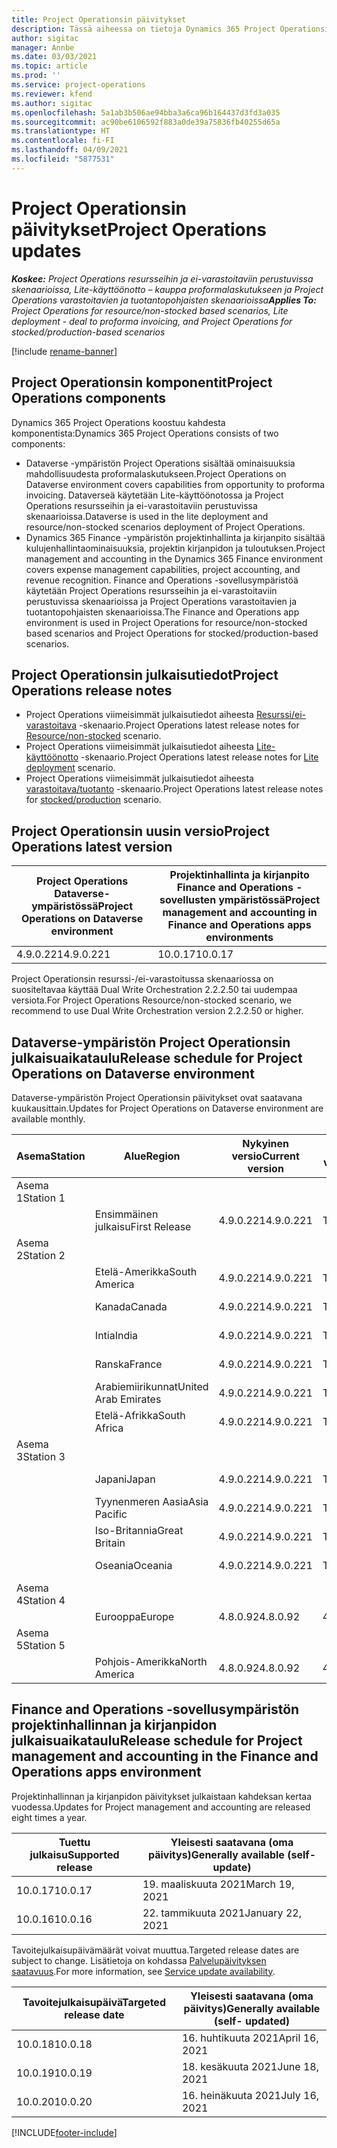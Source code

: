 ```yaml
---
title: Project Operationsin päivitykset
description: Tässä aiheessa on tietoja Dynamics 365 Project Operationsin julkaistuista versioista.
author: sigitac
manager: Annbe
ms.date: 03/03/2021
ms.topic: article
ms.prod: ''
ms.service: project-operations
ms.reviewer: kfend
ms.author: sigitac
ms.openlocfilehash: 5a1ab3b506ae94bba3a6ca96b164437d3fd3a035
ms.sourcegitcommit: ac90be6106592f883a0de39a75836fb40255d65a
ms.translationtype: HT
ms.contentlocale: fi-FI
ms.lasthandoff: 04/09/2021
ms.locfileid: "5877531"
---
```

# <a name="project-operations-updates"></a><span data-ttu-id="ecb01-103">Project Operationsin päivitykset</span><span class="sxs-lookup"><span data-stu-id="ecb01-103">Project Operations updates</span></span>

<span data-ttu-id="ecb01-104">_**Koskee:** Project Operations resursseihin ja ei-varastoitaviin perustuvissa skenaarioissa, Lite-käyttöönotto – kauppa proformalaskutukseen ja Project Operations varastoitavien ja tuotantopohjaisten skenaarioissa_</span><span class="sxs-lookup"><span data-stu-id="ecb01-104">_**Applies To:** Project Operations for resource/non-stocked based scenarios, Lite deployment - deal to proforma invoicing, and Project Operations for stocked/production-based scenarios_</span></span>

[!include [rename-banner](~/includes/cc-data-platform-banner.md)]

## <a name="project-operations-components"></a><span data-ttu-id="ecb01-105">Project Operationsin komponentit</span><span class="sxs-lookup"><span data-stu-id="ecb01-105">Project Operations components</span></span>

<span data-ttu-id="ecb01-106">Dynamics 365 Project Operations koostuu kahdesta komponentista:</span><span class="sxs-lookup"><span data-stu-id="ecb01-106">Dynamics 365 Project Operations consists of two components:</span></span>

- <span data-ttu-id="ecb01-107">Dataverse -ympäristön Project Operations sisältää ominaisuuksia mahdollisuudesta proformalaskutukseen.</span><span class="sxs-lookup"><span data-stu-id="ecb01-107">Project Operations on Dataverse environment covers capabilities from opportunity to proforma invoicing.</span></span> <span data-ttu-id="ecb01-108">Dataverseä käytetään Lite-käyttöönotossa ja Project Operations resursseihin ja ei-varastoitaviin perustuvissa skenaarioissa.</span><span class="sxs-lookup"><span data-stu-id="ecb01-108">Dataverse is used in the lite deployment and resource/non-stocked scenarios deployment of Project Operations.</span></span>
- <span data-ttu-id="ecb01-109">Dynamics 365 Finance -ympäristön projektinhallinta ja kirjanpito sisältää kulujenhallintaominaisuuksia, projektin kirjanpidon ja tuloutuksen.</span><span class="sxs-lookup"><span data-stu-id="ecb01-109">Project management and accounting in the Dynamics 365 Finance environment covers expense management capabilities, project accounting, and revenue recognition.</span></span> <span data-ttu-id="ecb01-110">Finance and Operations -sovellusympäristöä käytetään Project Operations resursseihin ja ei-varastoitaviin perustuvissa skenaarioissa ja Project Operations varastoitavien ja tuotantopohjaisten skenaarioissa.</span><span class="sxs-lookup"><span data-stu-id="ecb01-110">The Finance and Operations app environment is used in Project Operations for resource/non-stocked based scenarios and Project Operations for stocked/production-based scenarios.</span></span>

## <a name="project-operations-release-notes"></a><span data-ttu-id="ecb01-111">Project Operationsin julkaisutiedot</span><span class="sxs-lookup"><span data-stu-id="ecb01-111">Project Operations release notes</span></span>
- <span data-ttu-id="ecb01-112">Project Operations viimeisimmät julkaisutiedot aiheesta [Resurssi/ei-varastoitava](whats-new-apr-2021-resource-based.md) -skenaario.</span><span class="sxs-lookup"><span data-stu-id="ecb01-112">Project Operations latest release notes for [Resource/non-stocked](whats-new-apr-2021-resource-based.md) scenario.</span></span>
- <span data-ttu-id="ecb01-113">Project Operations viimeisimmät julkaisutiedot aiheesta [Lite-käyttöönotto](../pro/whats-new/whats-new-apr-2021-lite.md) -skenaario.</span><span class="sxs-lookup"><span data-stu-id="ecb01-113">Project Operations latest release notes for [Lite deployment](../pro/whats-new/whats-new-apr-2021-lite.md) scenario.</span></span>
- <span data-ttu-id="ecb01-114">Project Operations viimeisimmät julkaisutiedot aiheesta [varastoitava/tuotanto](../prod-pma/whats-new/whats-new-mar-2021-stocked.md) -skenaario.</span><span class="sxs-lookup"><span data-stu-id="ecb01-114">Project Operations latest release notes for [stocked/production](../prod-pma/whats-new/whats-new-mar-2021-stocked.md) scenario.</span></span>

## <a name="project-operations-latest-version"></a><span data-ttu-id="ecb01-115">Project Operationsin uusin versio</span><span class="sxs-lookup"><span data-stu-id="ecb01-115">Project Operations latest version</span></span>

| <span data-ttu-id="ecb01-116">Project Operations Dataverse-ympäristössä</span><span class="sxs-lookup"><span data-stu-id="ecb01-116">Project Operations on Dataverse environment</span></span> | <span data-ttu-id="ecb01-117">Projektinhallinta ja kirjanpito Finance and Operations -sovellusten ympäristössä</span><span class="sxs-lookup"><span data-stu-id="ecb01-117">Project management and accounting in Finance and Operations apps environments</span></span> | 
| --- | --- |
| <span data-ttu-id="ecb01-118">4.9.0.221</span><span class="sxs-lookup"><span data-stu-id="ecb01-118">4.9.0.221</span></span> | <span data-ttu-id="ecb01-119">10.0.17</span><span class="sxs-lookup"><span data-stu-id="ecb01-119">10.0.17</span></span> |

<span data-ttu-id="ecb01-120">Project Operationsin resurssi-/ei-varastoitussa skenaariossa on suositeltavaa käyttää Dual Write Orchestration 2.2.2.50 tai uudempaa versiota.</span><span class="sxs-lookup"><span data-stu-id="ecb01-120">For Project Operations Resource/non-stocked scenario, we recommend to use Dual Write Orchestration version 2.2.2.50 or higher.</span></span>

## <a name="release-schedule-for-project-operations-on-dataverse-environment"></a><span data-ttu-id="ecb01-121">Dataverse-ympäristön Project Operationsin julkaisuaikataulu</span><span class="sxs-lookup"><span data-stu-id="ecb01-121">Release schedule for Project Operations on Dataverse environment</span></span>

<span data-ttu-id="ecb01-122">Dataverse-ympäristön Project Operationsin päivitykset ovat saatavana kuukausittain.</span><span class="sxs-lookup"><span data-stu-id="ecb01-122">Updates for Project Operations on Dataverse environment are available monthly.</span></span> 

| <span data-ttu-id="ecb01-123">Asema</span><span class="sxs-lookup"><span data-stu-id="ecb01-123">Station</span></span>   | <span data-ttu-id="ecb01-124">Alue</span><span class="sxs-lookup"><span data-stu-id="ecb01-124">Region</span></span>        | <span data-ttu-id="ecb01-125">Nykyinen versio</span><span class="sxs-lookup"><span data-stu-id="ecb01-125">Current version</span></span> | <span data-ttu-id="ecb01-126">Seuraava versio</span><span class="sxs-lookup"><span data-stu-id="ecb01-126">Next version</span></span> | <span data-ttu-id="ecb01-127">Yleisesti saatavana</span><span class="sxs-lookup"><span data-stu-id="ecb01-127">Generally available</span></span> |
|-----------|---------------|-----------------|--------------|---------------------|
| <span data-ttu-id="ecb01-128">Asema 1</span><span class="sxs-lookup"><span data-stu-id="ecb01-128">Station 1</span></span> |   &nbsp;      |    &nbsp;       | &nbsp;       |      &nbsp;         |
|   &nbsp;  | <span data-ttu-id="ecb01-129">Ensimmäinen julkaisu</span><span class="sxs-lookup"><span data-stu-id="ecb01-129">First Release</span></span> |  <span data-ttu-id="ecb01-130">4.9.0.221</span><span class="sxs-lookup"><span data-stu-id="ecb01-130">4.9.0.221</span></span>       | <span data-ttu-id="ecb01-131">TBD</span><span class="sxs-lookup"><span data-stu-id="ecb01-131">TBD</span></span>     | <span data-ttu-id="ecb01-132">23. huhtikuuta 2021</span><span class="sxs-lookup"><span data-stu-id="ecb01-132">23-Apr-21</span></span>           |
| <span data-ttu-id="ecb01-133">Asema 2</span><span class="sxs-lookup"><span data-stu-id="ecb01-133">Station 2</span></span> |   &nbsp;      |    &nbsp;       | &nbsp;       |      &nbsp;         |
|   &nbsp;  | <span data-ttu-id="ecb01-134">Etelä-Amerikka</span><span class="sxs-lookup"><span data-stu-id="ecb01-134">South America</span></span> |  <span data-ttu-id="ecb01-135">4.9.0.221</span><span class="sxs-lookup"><span data-stu-id="ecb01-135">4.9.0.221</span></span>       | <span data-ttu-id="ecb01-136">TBD</span><span class="sxs-lookup"><span data-stu-id="ecb01-136">TBD</span></span>     | <span data-ttu-id="ecb01-137">23. huhtikuuta 2021</span><span class="sxs-lookup"><span data-stu-id="ecb01-137">23-Apr-21</span></span>           |
|    &nbsp; | <span data-ttu-id="ecb01-138">Kanada</span><span class="sxs-lookup"><span data-stu-id="ecb01-138">Canada</span></span>        |  <span data-ttu-id="ecb01-139">4.9.0.221</span><span class="sxs-lookup"><span data-stu-id="ecb01-139">4.9.0.221</span></span>       | <span data-ttu-id="ecb01-140">TBD</span><span class="sxs-lookup"><span data-stu-id="ecb01-140">TBD</span></span>     | <span data-ttu-id="ecb01-141">23. huhtikuuta 2021</span><span class="sxs-lookup"><span data-stu-id="ecb01-141">23-Apr-21</span></span>           |
|   &nbsp;  | <span data-ttu-id="ecb01-142">Intia</span><span class="sxs-lookup"><span data-stu-id="ecb01-142">India</span></span>         |  <span data-ttu-id="ecb01-143">4.9.0.221</span><span class="sxs-lookup"><span data-stu-id="ecb01-143">4.9.0.221</span></span>       | <span data-ttu-id="ecb01-144">TBD</span><span class="sxs-lookup"><span data-stu-id="ecb01-144">TBD</span></span>     | <span data-ttu-id="ecb01-145">23. huhtikuuta 2021</span><span class="sxs-lookup"><span data-stu-id="ecb01-145">23-Apr-21</span></span>           |
|   &nbsp;  | <span data-ttu-id="ecb01-146">Ranska</span><span class="sxs-lookup"><span data-stu-id="ecb01-146">France</span></span>         |  <span data-ttu-id="ecb01-147">4.9.0.221</span><span class="sxs-lookup"><span data-stu-id="ecb01-147">4.9.0.221</span></span>       | <span data-ttu-id="ecb01-148">TBD</span><span class="sxs-lookup"><span data-stu-id="ecb01-148">TBD</span></span>     | <span data-ttu-id="ecb01-149">23. huhtikuuta 2021</span><span class="sxs-lookup"><span data-stu-id="ecb01-149">23-Apr-21</span></span>           |
|   &nbsp;  | <span data-ttu-id="ecb01-150">Arabiemiirikunnat</span><span class="sxs-lookup"><span data-stu-id="ecb01-150">United Arab Emirates</span></span>         |  <span data-ttu-id="ecb01-151">4.9.0.221</span><span class="sxs-lookup"><span data-stu-id="ecb01-151">4.9.0.221</span></span>       | <span data-ttu-id="ecb01-152">TBD</span><span class="sxs-lookup"><span data-stu-id="ecb01-152">TBD</span></span>     | <span data-ttu-id="ecb01-153">23. huhtikuuta 2021</span><span class="sxs-lookup"><span data-stu-id="ecb01-153">23-Apr-21</span></span>           |
|   &nbsp;  | <span data-ttu-id="ecb01-154">Etelä-Afrikka</span><span class="sxs-lookup"><span data-stu-id="ecb01-154">South Africa</span></span>         |  <span data-ttu-id="ecb01-155">4.9.0.221</span><span class="sxs-lookup"><span data-stu-id="ecb01-155">4.9.0.221</span></span>       | <span data-ttu-id="ecb01-156">TBD</span><span class="sxs-lookup"><span data-stu-id="ecb01-156">TBD</span></span>     | <span data-ttu-id="ecb01-157">23. huhtikuuta 2021</span><span class="sxs-lookup"><span data-stu-id="ecb01-157">23-Apr-21</span></span>           |
| <span data-ttu-id="ecb01-158">Asema 3</span><span class="sxs-lookup"><span data-stu-id="ecb01-158">Station 3</span></span>  |      &nbsp;   |     &nbsp;      |     &nbsp;   |      &nbsp;         |
|   &nbsp;  | <span data-ttu-id="ecb01-159">Japani</span><span class="sxs-lookup"><span data-stu-id="ecb01-159">Japan</span></span>         |  <span data-ttu-id="ecb01-160">4.9.0.221</span><span class="sxs-lookup"><span data-stu-id="ecb01-160">4.9.0.221</span></span>       | <span data-ttu-id="ecb01-161">TBD</span><span class="sxs-lookup"><span data-stu-id="ecb01-161">TBD</span></span>     | <span data-ttu-id="ecb01-162">30. huhtikuuta 2021</span><span class="sxs-lookup"><span data-stu-id="ecb01-162">30-Apr-21</span></span>           |
|   &nbsp;  | <span data-ttu-id="ecb01-163">Tyynenmeren Aasia</span><span class="sxs-lookup"><span data-stu-id="ecb01-163">Asia Pacific</span></span>  |  <span data-ttu-id="ecb01-164">4.9.0.221</span><span class="sxs-lookup"><span data-stu-id="ecb01-164">4.9.0.221</span></span>       | <span data-ttu-id="ecb01-165">TBD</span><span class="sxs-lookup"><span data-stu-id="ecb01-165">TBD</span></span>     | <span data-ttu-id="ecb01-166">30. huhtikuuta 2021</span><span class="sxs-lookup"><span data-stu-id="ecb01-166">30-Apr-21</span></span>           |
|   &nbsp;  | <span data-ttu-id="ecb01-167">Iso-Britannia</span><span class="sxs-lookup"><span data-stu-id="ecb01-167">Great Britain</span></span> |  <span data-ttu-id="ecb01-168">4.9.0.221</span><span class="sxs-lookup"><span data-stu-id="ecb01-168">4.9.0.221</span></span>       | <span data-ttu-id="ecb01-169">TBD</span><span class="sxs-lookup"><span data-stu-id="ecb01-169">TBD</span></span>     | <span data-ttu-id="ecb01-170">30. huhtikuuta 2021</span><span class="sxs-lookup"><span data-stu-id="ecb01-170">30-Apr-21</span></span>           |
|   &nbsp;  | <span data-ttu-id="ecb01-171">Oseania</span><span class="sxs-lookup"><span data-stu-id="ecb01-171">Oceania</span></span>       |  <span data-ttu-id="ecb01-172">4.9.0.221</span><span class="sxs-lookup"><span data-stu-id="ecb01-172">4.9.0.221</span></span>       | <span data-ttu-id="ecb01-173">TBD</span><span class="sxs-lookup"><span data-stu-id="ecb01-173">TBD</span></span>     | <span data-ttu-id="ecb01-174">30. huhtikuuta 2021</span><span class="sxs-lookup"><span data-stu-id="ecb01-174">30-Apr-21</span></span>           |
| <span data-ttu-id="ecb01-175">Asema 4</span><span class="sxs-lookup"><span data-stu-id="ecb01-175">Station 4</span></span> |     &nbsp;    |     &nbsp;      |     &nbsp;   |      &nbsp;         |
|   &nbsp;  | <span data-ttu-id="ecb01-176">Eurooppa</span><span class="sxs-lookup"><span data-stu-id="ecb01-176">Europe</span></span>        |  <span data-ttu-id="ecb01-177">4.8.0.92</span><span class="sxs-lookup"><span data-stu-id="ecb01-177">4.8.0.92</span></span>       | <span data-ttu-id="ecb01-178">4.9.0.221</span><span class="sxs-lookup"><span data-stu-id="ecb01-178">4.9.0.221</span></span>     | <span data-ttu-id="ecb01-179">16.4.21</span><span class="sxs-lookup"><span data-stu-id="ecb01-179">16-Apr-21</span></span>           |
| <span data-ttu-id="ecb01-180">Asema 5</span><span class="sxs-lookup"><span data-stu-id="ecb01-180">Station 5</span></span> |     &nbsp;    |     &nbsp;      |     &nbsp;   |      &nbsp;         |
|   &nbsp;  | <span data-ttu-id="ecb01-181">Pohjois-Amerikka</span><span class="sxs-lookup"><span data-stu-id="ecb01-181">North America</span></span> |  <span data-ttu-id="ecb01-182">4.8.0.92</span><span class="sxs-lookup"><span data-stu-id="ecb01-182">4.8.0.92</span></span>       | <span data-ttu-id="ecb01-183">4.9.0.221</span><span class="sxs-lookup"><span data-stu-id="ecb01-183">4.9.0.221</span></span>     | <span data-ttu-id="ecb01-184">23. huhtikuuta 2021</span><span class="sxs-lookup"><span data-stu-id="ecb01-184">23-Apr-21</span></span>           |

## <a name="release-schedule-for-project-management-and-accounting-in-the-finance-and-operations-apps-environment"></a><span data-ttu-id="ecb01-185">Finance and Operations -sovellusympäristön projektinhallinnan ja kirjanpidon julkaisuaikataulu</span><span class="sxs-lookup"><span data-stu-id="ecb01-185">Release schedule for Project management and accounting in the Finance and Operations apps environment</span></span>

<span data-ttu-id="ecb01-186">Projektinhallinnan ja kirjanpidon päivitykset julkaistaan kahdeksan kertaa vuodessa.</span><span class="sxs-lookup"><span data-stu-id="ecb01-186">Updates for Project management and accounting are released eight times a year.</span></span>

| <span data-ttu-id="ecb01-187">Tuettu julkaisu</span><span class="sxs-lookup"><span data-stu-id="ecb01-187">Supported release</span></span> | <span data-ttu-id="ecb01-188">Yleisesti saatavana (oma päivitys)</span><span class="sxs-lookup"><span data-stu-id="ecb01-188">Generally available (self-update)</span></span> |
| --- | --- |
| <span data-ttu-id="ecb01-189">10.0.17</span><span class="sxs-lookup"><span data-stu-id="ecb01-189">10.0.17</span></span> | <span data-ttu-id="ecb01-190">19. maaliskuuta 2021</span><span class="sxs-lookup"><span data-stu-id="ecb01-190">March 19, 2021</span></span> |
| <span data-ttu-id="ecb01-191">10.0.16</span><span class="sxs-lookup"><span data-stu-id="ecb01-191">10.0.16</span></span> | <span data-ttu-id="ecb01-192">22. tammikuuta 2021</span><span class="sxs-lookup"><span data-stu-id="ecb01-192">January 22, 2021</span></span> |


<span data-ttu-id="ecb01-193">Tavoitejulkaisupäivämäärät voivat muuttua.</span><span class="sxs-lookup"><span data-stu-id="ecb01-193">Targeted release dates are subject to change.</span></span> <span data-ttu-id="ecb01-194">Lisätietoja on kohdassa [Palvelupäivityksen saatavuus](https://docs.microsoft.com/dynamics365/fin-ops-core/fin-ops/get-started/public-preview-releases?toc=/dynamics365/finance/toc.json).</span><span class="sxs-lookup"><span data-stu-id="ecb01-194">For more information, see [Service update availability](https://docs.microsoft.com/dynamics365/fin-ops-core/fin-ops/get-started/public-preview-releases?toc=/dynamics365/finance/toc.json).</span></span>

| <span data-ttu-id="ecb01-195">Tavoitejulkaisupäivä</span><span class="sxs-lookup"><span data-stu-id="ecb01-195">Targeted release date</span></span> | <span data-ttu-id="ecb01-196">Yleisesti saatavana (oma päivitys)</span><span class="sxs-lookup"><span data-stu-id="ecb01-196">Generally available (self- updated)</span></span> |
| --- | --- |
| <span data-ttu-id="ecb01-197">10.0.18</span><span class="sxs-lookup"><span data-stu-id="ecb01-197">10.0.18</span></span> | <span data-ttu-id="ecb01-198">16. huhtikuuta 2021</span><span class="sxs-lookup"><span data-stu-id="ecb01-198">April 16, 2021</span></span> |
| <span data-ttu-id="ecb01-199">10.0.19</span><span class="sxs-lookup"><span data-stu-id="ecb01-199">10.0.19</span></span> | <span data-ttu-id="ecb01-200">18. kesäkuuta 2021</span><span class="sxs-lookup"><span data-stu-id="ecb01-200">June 18, 2021</span></span> |
| <span data-ttu-id="ecb01-201">10.0.20</span><span class="sxs-lookup"><span data-stu-id="ecb01-201">10.0.20</span></span> | <span data-ttu-id="ecb01-202">16. heinäkuuta 2021</span><span class="sxs-lookup"><span data-stu-id="ecb01-202">July 16, 2021</span></span> |


[!INCLUDE[footer-include](../includes/footer-banner.md)]
